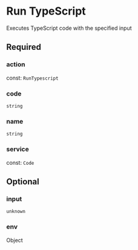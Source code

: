 # Run TypeScript

Executes TypeScript code with the specified input

## Required

### action

const: `RunTypescript`

### code

`string`

### name

`string`

### service

const: `Code`

## Optional

### input

`unknown`

### env

Object

